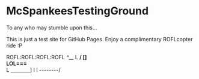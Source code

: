 # McSpankeesTestingGround

To any who may stumble upon this...

This is just a test site for GitHub Pages. Enjoy a complimentary ROFLcopter ride :P

ROFL:ROFL:ROFL:ROFL
         _^___
 L    __/   [] \
LOL===__        \
 L      \________]
         I   I
        --------/